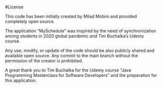 #License

This code has been initially created by Milad Mobini and provided completely open source.

The application “MySchedule” was inspired by the need of synchronization among students in 2020 global  pandemic and Tim Buchalka’s Udemy course.

Any use, modify, or update of the code should be also publicly shared and available open source.
Any commit to the main branch without the permission of the creator is prohibited.

A great thank you to Tim Buchalka for the Udemy course “Java Programming Masterclass for Software Developers” and the preparation for this application.

